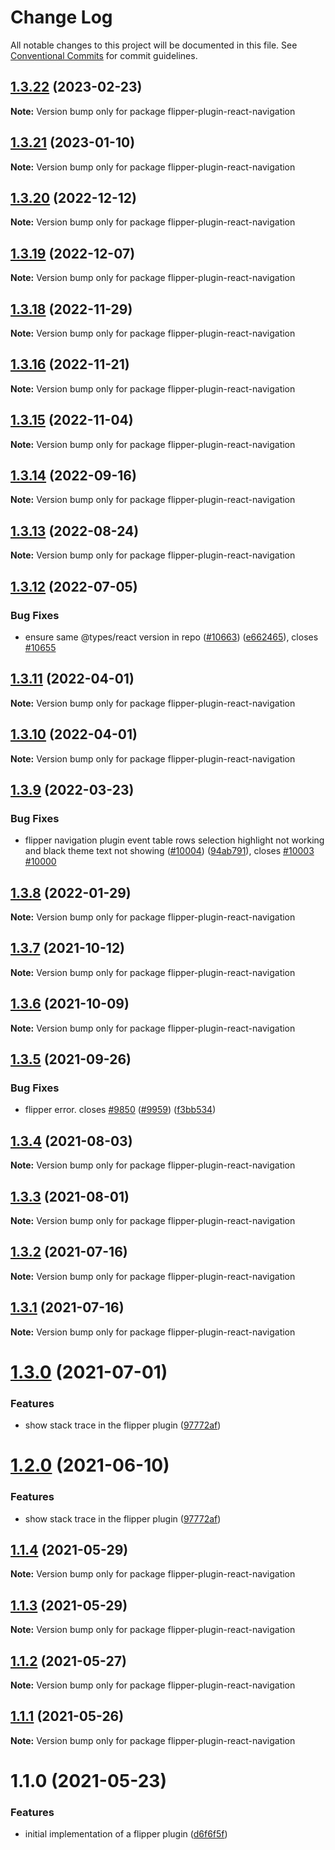 # Change Log

All notable changes to this project will be documented in this file.
See [Conventional Commits](https://conventionalcommits.org) for commit guidelines.

## [1.3.22](https://github.com/react-navigation/react-navigation/compare/flipper-plugin-react-navigation@1.3.21...flipper-plugin-react-navigation@1.3.22) (2023-02-23)

**Note:** Version bump only for package flipper-plugin-react-navigation

## [1.3.21](https://github.com/react-navigation/react-navigation/compare/flipper-plugin-react-navigation@1.3.20...flipper-plugin-react-navigation@1.3.21) (2023-01-10)

**Note:** Version bump only for package flipper-plugin-react-navigation

## [1.3.20](https://github.com/react-navigation/react-navigation/compare/flipper-plugin-react-navigation@1.3.19...flipper-plugin-react-navigation@1.3.20) (2022-12-12)

**Note:** Version bump only for package flipper-plugin-react-navigation

## [1.3.19](https://github.com/react-navigation/react-navigation/compare/flipper-plugin-react-navigation@1.3.18...flipper-plugin-react-navigation@1.3.19) (2022-12-07)

**Note:** Version bump only for package flipper-plugin-react-navigation

## [1.3.18](https://github.com/react-navigation/react-navigation/compare/flipper-plugin-react-navigation@1.3.16...flipper-plugin-react-navigation@1.3.18) (2022-11-29)

**Note:** Version bump only for package flipper-plugin-react-navigation

## [1.3.16](https://github.com/react-navigation/react-navigation/compare/flipper-plugin-react-navigation@1.3.15...flipper-plugin-react-navigation@1.3.16) (2022-11-21)

**Note:** Version bump only for package flipper-plugin-react-navigation

## [1.3.15](https://github.com/react-navigation/react-navigation/compare/flipper-plugin-react-navigation@1.3.14...flipper-plugin-react-navigation@1.3.15) (2022-11-04)

**Note:** Version bump only for package flipper-plugin-react-navigation

## [1.3.14](https://github.com/react-navigation/react-navigation/compare/flipper-plugin-react-navigation@1.3.12...flipper-plugin-react-navigation@1.3.14) (2022-09-16)

**Note:** Version bump only for package flipper-plugin-react-navigation

## [1.3.13](https://github.com/react-navigation/react-navigation/compare/flipper-plugin-react-navigation@1.3.12...flipper-plugin-react-navigation@1.3.13) (2022-08-24)

**Note:** Version bump only for package flipper-plugin-react-navigation

## [1.3.12](https://github.com/react-navigation/react-navigation/compare/flipper-plugin-react-navigation@1.3.11...flipper-plugin-react-navigation@1.3.12) (2022-07-05)

### Bug Fixes

* ensure same @types/react version in repo ([#10663](https://github.com/react-navigation/react-navigation/issues/10663)) ([e662465](https://github.com/react-navigation/react-navigation/commit/e6624653fbbd931158dbebd17142abf9637205b6)), closes [#10655](https://github.com/react-navigation/react-navigation/issues/10655)

## [1.3.11](https://github.com/react-navigation/react-navigation/compare/flipper-plugin-react-navigation@1.3.10...flipper-plugin-react-navigation@1.3.11) (2022-04-01)

**Note:** Version bump only for package flipper-plugin-react-navigation

## [1.3.10](https://github.com/react-navigation/react-navigation/compare/flipper-plugin-react-navigation@1.3.9...flipper-plugin-react-navigation@1.3.10) (2022-04-01)

**Note:** Version bump only for package flipper-plugin-react-navigation

## [1.3.9](https://github.com/react-navigation/react-navigation/compare/flipper-plugin-react-navigation@1.3.8...flipper-plugin-react-navigation@1.3.9) (2022-03-23)

### Bug Fixes

* flipper navigation plugin event table rows selection highlight not working and black theme text not showing ([#10004](https://github.com/react-navigation/react-navigation/issues/10004)) ([94ab791](https://github.com/react-navigation/react-navigation/commit/94ab791cae5061455f036cd3f6bc7fa63167e7c7)), closes [#10003](https://github.com/react-navigation/react-navigation/issues/10003) [#10000](https://github.com/react-navigation/react-navigation/issues/10000)

## [1.3.8](https://github.com/react-navigation/react-navigation/compare/flipper-plugin-react-navigation@1.3.7...flipper-plugin-react-navigation@1.3.8) (2022-01-29)

**Note:** Version bump only for package flipper-plugin-react-navigation

## [1.3.7](https://github.com/react-navigation/react-navigation/compare/flipper-plugin-react-navigation@1.3.6...flipper-plugin-react-navigation@1.3.7) (2021-10-12)

**Note:** Version bump only for package flipper-plugin-react-navigation

## [1.3.6](https://github.com/react-navigation/react-navigation/compare/flipper-plugin-react-navigation@1.3.5...flipper-plugin-react-navigation@1.3.6) (2021-10-09)

**Note:** Version bump only for package flipper-plugin-react-navigation

## [1.3.5](https://github.com/react-navigation/react-navigation/compare/flipper-plugin-react-navigation@1.3.4...flipper-plugin-react-navigation@1.3.5) (2021-09-26)

### Bug Fixes

* flipper error. closes [#9850](https://github.com/react-navigation/react-navigation/issues/9850)  ([#9959](https://github.com/react-navigation/react-navigation/issues/9959)) ([f3bb534](https://github.com/react-navigation/react-navigation/commit/f3bb53401804bb93ea83c97752f0644e77db736e))

## [1.3.4](https://github.com/react-navigation/react-navigation/compare/flipper-plugin-react-navigation@1.3.3...flipper-plugin-react-navigation@1.3.4) (2021-08-03)

**Note:** Version bump only for package flipper-plugin-react-navigation

## [1.3.3](https://github.com/react-navigation/react-navigation/compare/flipper-plugin-react-navigation@1.3.2...flipper-plugin-react-navigation@1.3.3) (2021-08-01)

**Note:** Version bump only for package flipper-plugin-react-navigation

## [1.3.2](https://github.com/react-navigation/react-navigation/compare/flipper-plugin-react-navigation@1.3.1...flipper-plugin-react-navigation@1.3.2) (2021-07-16)

**Note:** Version bump only for package flipper-plugin-react-navigation

## [1.3.1](https://github.com/react-navigation/react-navigation/compare/flipper-plugin-react-navigation@1.3.0...flipper-plugin-react-navigation@1.3.1) (2021-07-16)

**Note:** Version bump only for package flipper-plugin-react-navigation

# [1.3.0](https://github.com/react-navigation/react-navigation/compare/flipper-plugin-react-navigation@1.1.4...flipper-plugin-react-navigation@1.3.0) (2021-07-01)

### Features

* show stack trace in the flipper plugin ([97772af](https://github.com/react-navigation/react-navigation/commit/97772affa3c8f26489f0bdbfb6872ef4377b8ed1))

# [1.2.0](https://github.com/react-navigation/react-navigation/compare/flipper-plugin-react-navigation@1.1.4...flipper-plugin-react-navigation@1.2.0) (2021-06-10)

### Features

* show stack trace in the flipper plugin ([97772af](https://github.com/react-navigation/react-navigation/commit/97772affa3c8f26489f0bdbfb6872ef4377b8ed1))

## [1.1.4](https://github.com/react-navigation/react-navigation/compare/flipper-plugin-react-navigation@1.1.3...flipper-plugin-react-navigation@1.1.4) (2021-05-29)

**Note:** Version bump only for package flipper-plugin-react-navigation

## [1.1.3](https://github.com/react-navigation/react-navigation/compare/flipper-plugin-react-navigation@1.1.2...flipper-plugin-react-navigation@1.1.3) (2021-05-29)

**Note:** Version bump only for package flipper-plugin-react-navigation

## [1.1.2](https://github.com/react-navigation/react-navigation/compare/flipper-plugin-react-navigation@1.1.1...flipper-plugin-react-navigation@1.1.2) (2021-05-27)

**Note:** Version bump only for package flipper-plugin-react-navigation

## [1.1.1](https://github.com/react-navigation/react-navigation/compare/flipper-plugin-react-navigation@1.1.0...flipper-plugin-react-navigation@1.1.1) (2021-05-26)

**Note:** Version bump only for package flipper-plugin-react-navigation

# 1.1.0 (2021-05-23)

### Features

* initial implementation of a flipper plugin ([d6f6f5f](https://github.com/react-navigation/react-navigation/commit/d6f6f5f94db85bd9166a5a97889c37690846d519))
